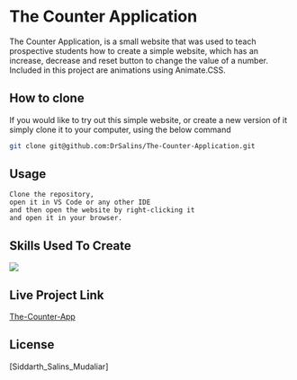 # The Counter Application

The Counter Application, is a small website that was used to teach prospective students how to create a simple website, which has an increase, decrease and reset button to 
change the value of a number. Included in this project are animations using Animate.CSS.

## How to clone

If you would like to try out this simple website, or create a new version of it simply clone it to your computer, using the below command

```bash
git clone git@github.com:DrSalins/The-Counter-Application.git
```

## Usage

```
Clone the repository, 
open it in VS Code or any other IDE 
and then open the website by right-clicking it 
and open it in your browser.
```
## Skills Used To Create

<p align="left">
  <a href="https://skillicons.dev">
    <img src="https://skillicons.dev/icons?i=html,css,js,bootstrap" />
  </a>
</p>

## Live Project Link
[The-Counter-App](https://drsalins.github.io/The-Counter-Application/index.html)

## License

[Siddarth_Salins_Mudaliar]
